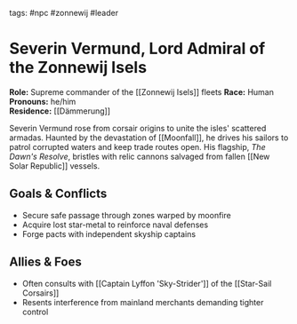 tags: #npc #zonnewij #leader

# Severin Vermund, Lord Admiral of the Zonnewij Isels

**Role:** Supreme commander of the [[Zonnewij Isels]] fleets
**Race:** Human  
**Pronouns:** he/him  
**Residence:** [[Dämmerung]]

Severin Vermund rose from corsair origins to unite the isles' scattered armadas. Haunted by the devastation of [[Moonfall]], he drives his sailors to patrol corrupted waters and keep trade routes open. His flagship, *The Dawn's Resolve*, bristles with relic cannons salvaged from fallen [[New Solar Republic]] vessels.

## Goals & Conflicts
- Secure safe passage through zones warped by moonfire
- Acquire lost star-metal to reinforce naval defenses
- Forge pacts with independent skyship captains

## Allies & Foes
- Often consults with [[Captain Lyffon 'Sky-Strider']] of the [[Star-Sail Corsairs]]
- Resents interference from mainland merchants demanding tighter control

